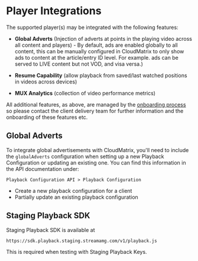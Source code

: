 # Player Integrations

The supported player(s) may be integrated with the following features:

- <b>Global Adverts</b> (Injection of adverts at points in the playing video across all content and players) - By default, ads are enabled globally to all content, this can be manually configured in CloudMatrix to only show ads to content at the article/entry ID level. For example. ads can be served to LIVE content but not VOD, and visa versa.)

- <b>Resume Capability</b> (allow playback from saved/last watched positions in videos across devices)
- <b>MUX Analytics</b> (collection of video performance metrics)

All additional features, as above, are managed by the [onboarding process](./Client-Onboarding.md) so please contact the
client delivery team for further information and the onboarding of these features etc.


## Global Adverts
To integrate global advertisements with CloudMatrix, you'll need to include the `globalAdverts` configuration when setting up a new Playback Configuration or updating an existing one. You can find this information in the API documentation under:

`Playback Configuration API > Playback Configuration`

- Create a new playback configuration for a client
- Partially update an existing playback configuration

## Staging Playback SDK

Staging Playback SDK is available at 
```
https://sdk.playback.staging.streamamg.com/v1/playback.js
```
This is required when testing with Staging Playback Keys.
